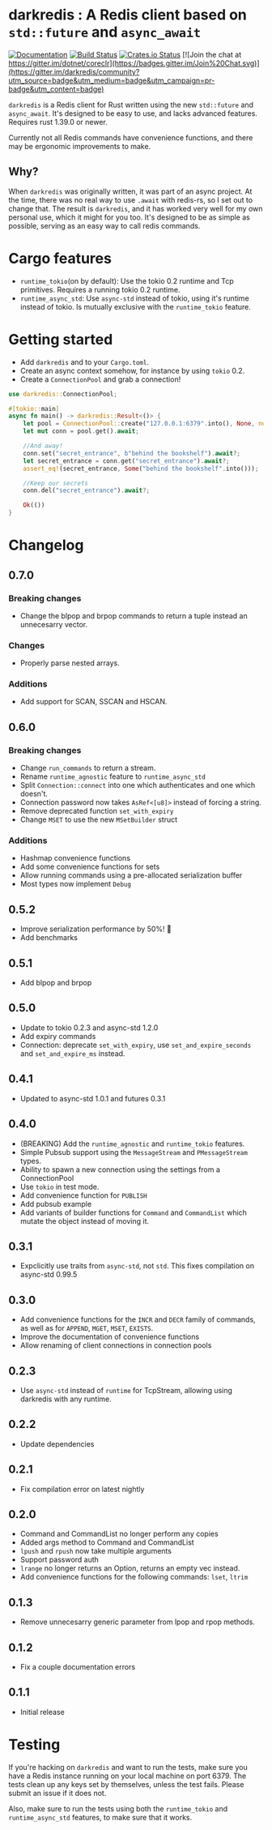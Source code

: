 # darkredis : A Redis client based on `std::future` and `async_await`
[![Documentation](https://docs.rs/darkredis/badge.svg)](https://docs.rs/darkredis) [![Build Status](https://travis-ci.org/Bunogi/darkredis.svg?branch=master)](https://travis-ci.org/Bunogi/darkredis) [![Crates.io Status](https://img.shields.io/crates/v/darkredis.svg)](https://crates.io/crates/darkredis) [![Join the chat at https://gitter.im/dotnet/coreclr](https://badges.gitter.im/Join%20Chat.svg)](https://gitter.im/darkredis/community?utm_source=badge&utm_medium=badge&utm_campaign=pr-badge&utm_content=badge)


`darkredis` is a Redis client for Rust written using the new `std::future` and `async_await`. It's designed to be easy to use, and lacks advanced features. Requires rust 1.39.0 or newer.

Currently not all Redis commands have convenience functions, and there may be ergonomic improvements to make.

## Why?
When `darkredis` was originally written, it was part of an async project. At the time, there was no real way to use `.await` with redis-rs, so I set out to change that. The result is `darkredis`, and it has worked very well for my own personal use, which it might for you too. It's designed to be as simple as possible, serving as an easy way to call redis commands.

# Cargo features
 - `runtime_tokio`(on by default): Use the tokio 0.2 runtime and Tcp primitives. Requires a running tokio 0.2 runtime.
 - `runtime_async_std`: Use `async-std` instead of tokio, using it's runtime instead of tokio. Is mutually exclusive with the `runtime_tokio` feature.

# Getting started
- Add `darkredis` and to your `Cargo.toml`.
- Create an async context somehow, for instance by using `tokio` 0.2.
- Create a `ConnectionPool` and grab a connection!

```rust
use darkredis::ConnectionPool;

#[tokio::main]
async fn main() -> darkredis::Result<()> {
    let pool = ConnectionPool::create("127.0.0.1:6379".into(), None, num_cpus::get()).await?;
    let mut conn = pool.get().await;

    //And away!
    conn.set("secret_entrance", b"behind the bookshelf").await?;
    let secret_entrance = conn.get("secret_entrance").await?;
    assert_eq!(secret_entrance, Some("behind the bookshelf".into()));

    //Keep our secrets
    conn.del("secret_entrance").await?;

    Ok(())
}
```

# Changelog
## 0.7.0
### Breaking changes
- Change the blpop and brpop commands to return a tuple instead an unnecesarry vector.
### Changes
- Properly parse nested arrays.
### Additions
- Add support for SCAN, SSCAN and HSCAN.
## 0.6.0
### Breaking changes
- Change `run_commands` to return a stream.
- Rename `runtime_agnostic` feature to `runtime_async_std`
- Split `Connection::connect` into one which authenticates and one which doesn't.
- Connection password now takes `AsRef<[u8]>` instead of forcing a string.
- Remove deprecated function `set_with_expiry`
- Change `MSET` to use the new `MSetBuilder` struct
### Additions
- Hashmap convenience functions
- Add some convenience functions for sets
- Allow running commands using a pre-allocated serialization buffer
- Most types now implement `Debug`
## 0.5.2
- Improve serialization performance by 50%! 🎉
- Add benchmarks
## 0.5.1
- Add blpop and brpop
## 0.5.0
- Update to tokio 0.2.3 and async-std 1.2.0
- Add expiry commands
- Connection: deprecate `set_with_expiry`, use `set_and_expire_seconds` and `set_and_expire_ms` instead.
## 0.4.1
- Updated to async-std 1.0.1 and futures 0.3.1
## 0.4.0
- (BREAKING) Add the `runtime_agnostic` and `runtime_tokio` features.
- Simple Pubsub support using the `MessageStream` and `PMessageStream` types.
- Ability to spawn a new connection using the settings from a ConnectionPool
- Use `tokio` in test mode.
- Add convenience function for `PUBLISH`
- Add pubsub example
- Add variants of builder functions for `Command` and `CommandList` which mutate the object instead of moving it.
## 0.3.1
- Expclicitly use traits from `async-std`, not `std`. This fixes compilation on async-std 0.99.5
## 0.3.0
- Add convenience functions for the `INCR` and `DECR` family of commands, as well as for `APPEND`, `MGET`, `MSET`, `EXISTS`.
- Improve the documentation of convenience functions
- Allow renaming of client connections in connection pools
## 0.2.3
- Use `async-std` instead of `runtime` for TcpStream, allowing using darkredis with any runtime.
## 0.2.2
- Update dependencies
## 0.2.1
- Fix compilation error on latest nightly
## 0.2.0
- Command and CommandList no longer perform any copies
- Added args method to Command and CommandList
- `lpush` and `rpush` now take multiple arguments
- Support password auth
- `lrange` no longer returns an Option, returns an empty vec instead.
- Add convenience functions for the following commands: `lset`, `ltrim`
## 0.1.3
- Remove unnecesarry generic parameter from lpop and rpop methods.
## 0.1.2
- Fix a couple documentation errors
## 0.1.1
- Initial release

# Testing
If you're hacking on `darkredis` and want to run the tests, make sure you have a Redis instance running on your local machine on port 6379. The tests clean up any keys set by themselves, unless the test fails. Please submit an issue if it does not.

Also, make sure to run the tests using both the `runtime_tokio` and `runtime_async_std` features, to make sure that it works.
